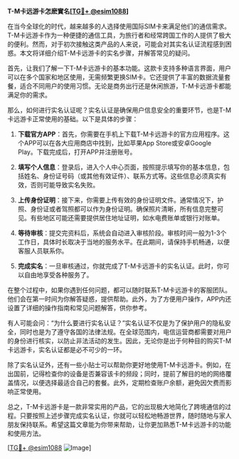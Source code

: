 **T-M卡远游卡怎麽實名[[TG💪+ @esim1088](https://t.me/s/esim1088)]**

在当今全球化的时代，越来越多的人选择使用国际SIM卡来满足他们的通信需求。T-M卡远游卡作为一种便捷的通信工具，为旅行者和经常跨国工作的人提供了极大的便利。然而，对于初次接触这类产品的人来说，可能会对其实名认证流程感到困惑。本文将详细介绍T-M卡远游卡的实名步骤，并解答常见的疑问。

首先，让我们了解一下T-M卡远游卡的基本功能。这款卡支持多种语言界面，用户可以在多个国家和地区使用，无需频繁更换SIM卡。它还提供了丰富的数据流量套餐，适合不同用户的使用习惯。无论是商务出行还是休闲旅游，T-M卡远游卡都能满足你的需求。

那么，如何进行实名认证呢？实名认证是确保用户信息安全的重要环节，也是T-M卡远游卡正常使用的基础。以下是具体的步骤：

1. **下载官方APP**：首先，你需要在手机上下载T-M卡远游卡的官方应用程序。这个APP可以在各大应用商店中找到，比如苹果App Store或安卓Google Play。下载完成后，打开APP并注册账号。

2. **填写个人信息**：登录后，进入个人中心页面，按照提示填写你的基本信息，包括姓名、身份证号码（或其他有效证件）、联系方式等。这些信息必须真实有效，否则可能导致实名失败。

3. **上传身份证明**：接下来，你需要上传有效的身份证明文件。通常情况下，护照、身份证或者驾照都可以作为身份证明。确保照片清晰，所有信息完整可见。有些地区可能还需要提供居住地址证明，如水电费账单或银行对账单。

4. **等待审核**：提交完资料后，系统会自动进入审核阶段。审核时间一般为1-3个工作日，具体时长取决于当地的服务水平。在此期间，请保持手机畅通，以便客服人员联系你。

5. **完成实名**：一旦审核通过，你就完成了T-M卡远游卡的实名认证。此时，你可以自由地享受各种服务了。

在整个过程中，如果你遇到任何问题，都可以随时联系T-M卡远游卡的客服团队。他们会在第一时间为你解答疑惑，提供帮助。此外，为了方便用户操作，APP内还设置了详细的操作指南和常见问题解答，供你参考。

有人可能会问：“为什么要进行实名认证？”实名认证不仅是为了保护用户的隐私安全，同时也是为了遵守各国的法律法规。在全球范围内，电信运营商都需要对用户的身份进行核实，以防止非法活动的发生。因此，无论你是出于何种目的购买T-M卡远游卡，实名认证都是必不可少的一环。

除了实名认证外，还有一些小贴士可以帮助你更好地使用T-M卡远游卡。例如，在出国前，记得检查你的设备是否兼容该卡的频段；同时，提前了解目的地的网络覆盖情况，以便选择最适合自己的套餐。此外，定期检查账户余额，避免因欠费而影响正常使用。

总之，T-M卡远游卡是一款非常实用的产品，它的出现极大地简化了跨境通信的过程。只要按照上述步骤完成实名认证，你就可以轻松地畅游世界，随时随地与家人朋友保持联系。希望这篇文章能为你带来帮助，让你更加熟悉T-M卡远游卡的功能和使用方法。

[[TG💪+ @esim1088](https://t.me/s/esim1088) ![Image](https://i.postimg.cc/4NQfJmqS/Snipaste-2025-05-13-00-14-12.png)]